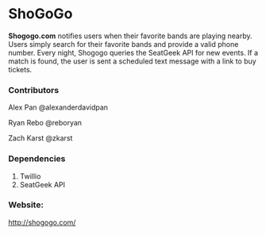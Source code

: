 **ShoGoGo**
=====================

**Shogogo.com** notifies users when their favorite bands are playing nearby. Users simply search
for their favorite bands and provide a valid phone number. Every night, Shogogo queries the
SeatGeek API for new events. If a match is found, the user is sent a scheduled text message
with a link to buy tickets.

### Contributors
Alex Pan
@alexanderdavidpan

Ryan Rebo
@reboryan

Zach Karst
@zkarst

### Dependencies 
1. Twillio
2. SeatGeek API

### Website:
http://shogogo.com/